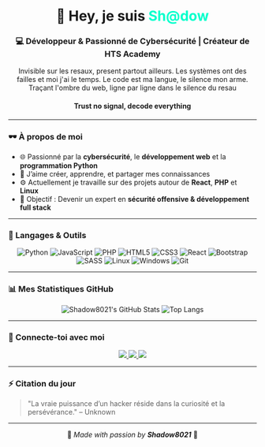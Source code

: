 <!-- Profil README - Shadow8021 -->

<h1 align="center">👋 Hey, je suis <span style="color:#00ffcc;">Sh@dow</span></h1>
<h3 align="center">💻 Développeur & Passionné de Cybersécurité | Créateur de HTS Academy</h3>
<p  align="center">Invisible sur les resaux, present partout ailleurs. Les systèmes ont des failles et moi j'ai le temps. Le code est ma langue, le silence mon arme. Traçant l'ombre du web, ligne par ligne dans le silence du resau</p>
<h4 align="center">Trust no signal, decode everything</h4>

---

### 🕶️ À propos de moi
- 🌐 Passionné par la **cybersécurité**, le **développement web** et la **programmation Python**
- 🚀 J’aime créer, apprendre, et partager mes connaissances
- ⚙️ Actuellement je travaille sur des projets autour de **React**, **PHP** et **Linux**
- 🎯 Objectif : Devenir un expert en **sécurité offensive & développement full stack**

---

### 🧰 Langages & Outils

<div align="center">

![Python](https://img.shields.io/badge/-Python-000?style=for-the-badge&logo=python)
![JavaScript](https://img.shields.io/badge/-JavaScript-000?style=for-the-badge&logo=javascript)
![PHP](https://img.shields.io/badge/-PHP-000?style=for-the-badge&logo=php)
![HTML5](https://img.shields.io/badge/-HTML5-000?style=for-the-badge&logo=html5)
![CSS3](https://img.shields.io/badge/-CSS3-000?style=for-the-badge&logo=css3)
![React](https://img.shields.io/badge/-React-000?style=for-the-badge&logo=react)
![Bootstrap](https://img.shields.io/badge/-Bootstrap-000?style=for-the-badge&logo=bootstrap)
![SASS](https://img.shields.io/badge/-SASS-000?style=for-the-badge&logo=sass)
![Linux](https://img.shields.io/badge/-Linux-000?style=for-the-badge&logo=linux)
![Windows](https://img.shields.io/badge/-Windows-000?style=for-the-badge&logo=windows)
![Git](https://img.shields.io/badge/-Git-000?style=for-the-badge&logo=git)

</div>

---

### 📊 Mes Statistiques GitHub

<div align="center">

![Shadow8021's GitHub Stats](https://github-readme-stats.vercel.app/api?username=Shadow8021&show_icons=true&theme=tokyonight)
![Top Langs](https://github-readme-stats.vercel.app/api/top-langs/?username=Shadow8021&layout=compact&theme=tokyonight)

</div>

---

### 🔗 Connecte-toi avec moi

<div align="center">

<a href="https://www.linkedin.com/in/gregor-martial-oyaga-5779b9311?utm_source=share&utm_campaign=share_via&utm_content=profile&utm_medium=android_app">
<img src="https://img.shields.io/badge/LinkedIn-%230077B5.svg?style=for-the-badge&logo=linkedin&logoColor=white"/>
</a>
<a href="https://www.instagram.com/gregoroyaga3.0?igsh=eGphaGp1dHJxdWs0">
<img src="https://img.shields.io/badge/Instagram-%23E4405F.svg?style=for-the-badge&logo=instagram&logoColor=white"/>
</a>
<a href="https://www.facebook.com/share/17fSk4e55M/">
<img src="https://img.shields.io/badge/Facebook-%231877F2.svg?style=for-the-badge&logo=facebook&logoColor=white"/>
</a>

</div>

---

### ⚡ Citation du jour

> "La vraie puissance d’un hacker réside dans la curiosité et la persévérance." – Unknown

---

<div align="center">

🖤 _Made with passion by **Shadow8021**_ 🖤

</div>
